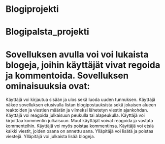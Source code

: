 # Blogiprojekti
# Blogipalsta_projekti
# Sovelluksen avulla voi voi lukaista blogeja, joihin käyttäjät vivat regoida ja kommentoida. Sovelluksen ominaisuuksia ovat:

Käyttäjä voi kirjautua sisään ja ulos sekä luoda uuden tunnuksen.
Käyttäjä näkee sovelluksen etusivulla listan blogipostauksista sekä jokaisen alueen reaktoiden ja viestien määrän ja viimeksi lähetetyn viestin ajankohdan.
Käyttäjä voi reagoida julkaisuun peukulla tai alapeukulla.
Käyttäjä voi kirjoittaa kommentin julkaisuun.
Muut käyttäjät voivat reagoida ja vastata kommenteihin.
Käyttäjä voi myös poistaa kommentinsa.
Käyttäjä voi etsiä kaikki viestit, joiden osana on annettu sana.
Ylläpitäjä voi lisätä ja poistaa viestejä.
Ylläpitäjä voi julkaista lisää blogeja.
